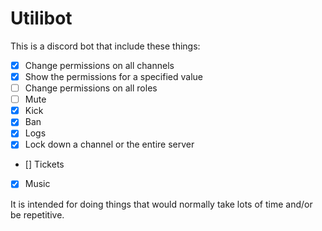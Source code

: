 # Utilibot

This is a discord bot that include these things:
- [x] Change permissions on all channels
- [x] Show the permissions for a specified value
- [ ] Change permissions on all roles
- [ ] Mute
- [x] Kick
- [x] Ban
- [x] Logs
- [x] Lock down a channel or the entire server
- [] Tickets
- [x] Music

It is intended for doing things that would normally take lots of time and/or be repetitive.
